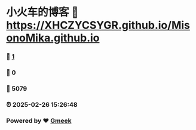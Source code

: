 # 小火车的博客 :link: https://XHCZYCSYGR.github.io/MisonoMika.github.io 
### :page_facing_up: [1](https://XHCZYCSYGR.github.io/MisonoMika.github.io/tag.html) 
### :speech_balloon: 0 
### :hibiscus: 5079 
### :alarm_clock: 2025-02-26 15:26:48 
### Powered by :heart: [Gmeek](https://github.com/Meekdai/Gmeek)
